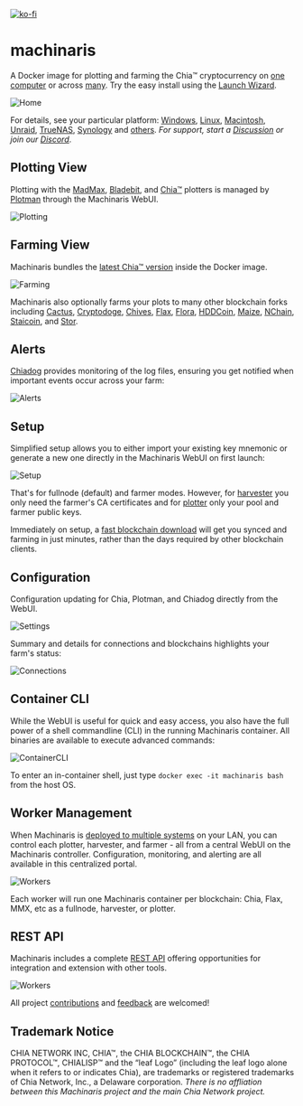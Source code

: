 [![ko-fi](https://ko-fi.com/img/githubbutton_sm.svg)](https://ko-fi.com/L4L74YAS5)
# machinaris

A Docker image for plotting and farming the Chia™ cryptocurrency on [one computer](https://github.com/guydavis/machinaris/wiki/Docker) or across [many](https://github.com/guydavis/machinaris/wiki/Workers).  Try the easy install using the [Launch Wizard](https://machinaris.app).

![Home](https://raw.githubusercontent.com/guydavis/machinaris-unraid/master/docs/img/machinaris_home.png)

For details, see your particular platform: [Windows](https://github.com/guydavis/machinaris/wiki/Windows), [Linux](https://github.com/guydavis/machinaris/wiki/Linux), [Macintosh](https://github.com/guydavis/machinaris/wiki/MacOS), [Unraid](https://github.com/guydavis/machinaris/wiki/Unraid), [TrueNAS](https://github.com/guydavis/machinaris/wiki/TrueNAS), [Synology](https://github.com/guydavis/machinaris/wiki/Synology) and [others](https://github.com/guydavis/machinaris/wiki/Docker).  *For support, start a [Discussion](https://github.com/guydavis/machinaris/discussions) or join our [Discord](https://discord.gg/mX4AtMTt87)*.

## Plotting View

Plotting with the [MadMax](https://github.com/madMAx43v3r/chia-plotter), [Bladebit](https://github.com/harold-b/bladebit), and [Chia™](https://github.com/Chia-Network/chia-blockchain) plotters is managed by [Plotman](https://github.com/ericaltendorf/plotman) through the Machinaris WebUI.

![Plotting](https://raw.githubusercontent.com/guydavis/machinaris-unraid/master/docs/img/machinaris_plotting.png)

## Farming View

Machinaris bundles the [latest Chia™ version](https://github.com/Chia-Network/chia-blockchain/wiki/INSTALL#ubuntudebian) inside the Docker image.

![Farming](https://raw.githubusercontent.com/guydavis/machinaris-unraid/master/docs/img/machinaris_farming.png)

Machinaris also optionally farms your plots to many other blockchain forks including [Cactus](https://github.com/guydavis/machinaris/wiki/Cactus), [Cryptodoge](https://github.com/guydavis/machinaris/wiki/Cryptodoge), [Chives](https://github.com/guydavis/machinaris/wiki/Chives), [Flax](https://github.com/guydavis/machinaris/wiki/Flax), [Flora](https://github.com/guydavis/machinaris/wiki/Flora), [HDDCoin](https://github.com/guydavis/machinaris/wiki/HDDCoin), [Maize](https://github.com/guydavis/machinaris/wiki/Maize), [NChain](https://github.com/guydavis/machinaris/wiki/Nchain), [Staicoin](https://github.com/guydavis/machinaris/wiki/Staicoin), and [Stor](https://github.com/guydavis/machinaris/wiki/Stor).

## Alerts

[Chiadog](https://github.com/martomi/chiadog) provides monitoring of the log files, ensuring you get notified when important events occur across your farm:

![Alerts](https://raw.githubusercontent.com/guydavis/machinaris-unraid/master/docs/img/ChiaDog-1-Example.png)

## Setup

Simplified setup allows you to either import your existing key mnemonic or generate a new one directly in the Machinaris WebUI on first launch:

![Setup](https://raw.githubusercontent.com/guydavis/machinaris-unraid/master/docs/img/machinaris_setup.png)

That's for fullnode (default) and farmer modes. However, for [harvester](https://github.com/guydavis/machinaris/wiki/Docker#harvester-only) you only need the farmer's CA certificates and for [plotter](https://github.com/guydavis/machinaris/wiki/Docker#plotter-only) only your pool and farmer public keys.

Immediately on setup, a [fast blockchain download](https://github.com/guydavis/machinaris/wiki/Keys#blockchain-initialization) will get you synced and farming in just minutes, rather than the days required by other blockchain clients.

## Configuration

Configuration updating for Chia, Plotman, and Chiadog directly from the WebUI.  

![Settings](https://raw.githubusercontent.com/guydavis/machinaris-unraid/master/docs/img/machinaris_settings.png)

Summary and details for connections and blockchains highlights your farm's status:

![Connections](https://raw.githubusercontent.com/guydavis/machinaris-unraid/master/docs/img/geolocation.png)

## Container CLI

While the WebUI is useful for quick and easy access, you also have the full power of a shell commandline (CLI) in the running Machinaris container.  All binaries are available to execute advanced commands:

![ContainerCLI](https://raw.githubusercontent.com/guydavis/machinaris-unraid/master/docs/img/machinaris_container_cli.png)

To enter an in-container shell, just type `docker exec -it machinaris bash` from the host OS.

## Worker Management

When Machinaris is [deployed to multiple systems](https://github.com/guydavis/machinaris/wiki/Workers) on your LAN, you can control each plotter, harvester, and farmer - all from a central WebUI on the Machinaris controller.  Configuration, monitoring, and alerting are all available in this centralized portal.

![Workers](https://raw.githubusercontent.com/guydavis/machinaris-unraid/master/docs/img/machinaris_workers.png)

Each worker will run one Machinaris container per blockchain: Chia, Flax, MMX, etc as a fullnode, harvester, or plotter.

## REST API

Machinaris includes a complete [REST API](api/machinaris.postman_collection.json) offering opportunities for integration and extension with other tools.

![Workers](https://raw.githubusercontent.com/guydavis/machinaris-unraid/master/docs/img/machinaris_api.png)

All project [contributions](.github/CONTRIBUTING.md) and [feedback](https://github.com/guydavis/machinaris/discussions) are welcomed!  

## Trademark Notice
CHIA NETWORK INC, CHIA™, the CHIA BLOCKCHAIN™, the CHIA PROTOCOL™, CHIALISP™ and the “leaf Logo” (including the leaf logo alone when it refers to or indicates Chia), are trademarks or registered trademarks of Chia Network, Inc., a Delaware corporation. *There is no affliation between this Machinaris project and the main Chia Network project.*
